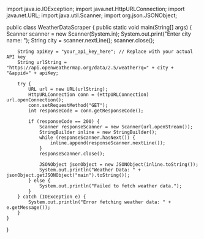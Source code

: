 import java.io.IOException;
import java.net.HttpURLConnection;
import java.net.URL;
import java.util.Scanner;
import org.json.JSONObject;

public class WeatherDataScraper {
    public static void main(String[] args) {
        Scanner scanner = new Scanner(System.in);
        System.out.print("Enter city name: ");
        String city = scanner.nextLine();
        scanner.close();
        
        String apiKey = "your_api_key_here"; // Replace with your actual API key
        String urlString = "https://api.openweathermap.org/data/2.5/weather?q=" + city + "&appid=" + apiKey;
        
        try {
            URL url = new URL(urlString);
            HttpURLConnection conn = (HttpURLConnection) url.openConnection();
            conn.setRequestMethod("GET");
            int responseCode = conn.getResponseCode();
            
            if (responseCode == 200) {
                Scanner responseScanner = new Scanner(url.openStream());
                StringBuilder inline = new StringBuilder();
                while (responseScanner.hasNext()) {
                    inline.append(responseScanner.nextLine());
                }
                responseScanner.close();
                
                JSONObject jsonObject = new JSONObject(inline.toString());
                System.out.println("Weather Data: " + jsonObject.getJSONObject("main").toString());
            } else {
                System.out.println("Failed to fetch weather data.");
            }
        } catch (IOException e) {
            System.out.println("Error fetching weather data: " + e.getMessage());
        }
    }
}

